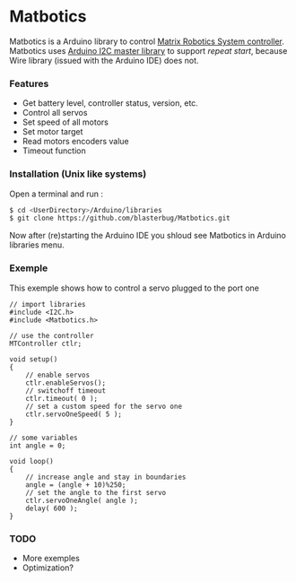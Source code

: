 # Matbotics
Matbotics is a Arduino library to control [Matrix Robotics System controller].  
Matbotics uses [Arduino I2C master library] to support _repeat start_, 
because Wire library (issued with the Arduino IDE) does not.

### Features

- Get battery level, controller status, version, etc.
- Control all servos
- Set speed of all motors
- Set motor target
- Read motors encoders value
- Timeout function

### Installation (Unix like systems)

Open a terminal and run :
```bash
$ cd <UserDirectory>/Arduino/libraries
$ git clone https://github.com/blasterbug/Matbotics.git
```

Now after (re)starting the Arduino IDE you shloud see Matbotics in Arduino 
libraries menu.

### Exemple

This exemple shows how to control a servo plugged to the port one

```arduino
// import libraries
#include <I2C.h>
#include <Matbotics.h>

// use the controller
MTController ctlr;

void setup()
{
    // enable servos
    ctlr.enableServos();
    // switchoff timeout
    ctlr.timeout( 0 );
    // set a custom speed for the servo one
    ctlr.servoOneSpeed( 5 );
}

// some variables
int angle = 0;

void loop()
{
    // increase angle and stay in boundaries
    angle = (angle + 10)%250;
    // set the angle to the first servo
    ctlr.servoOneAngle( angle );
    delay( 600 ); 
}
```

### TODO

 - More exemples
 - Optimization?


[Arduino I2C master library]: http://dsscircuits.com/articles/arduino-i2c-master-library
[Matrix Robotics System controller]: http://matrixrobotics.com/2014/10/09/controller-specification/
